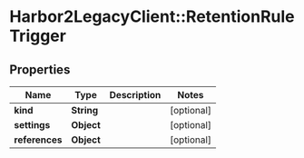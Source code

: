 # Harbor2LegacyClient::RetentionRuleTrigger

## Properties
Name | Type | Description | Notes
------------ | ------------- | ------------- | -------------
**kind** | **String** |  | [optional] 
**settings** | **Object** |  | [optional] 
**references** | **Object** |  | [optional] 


